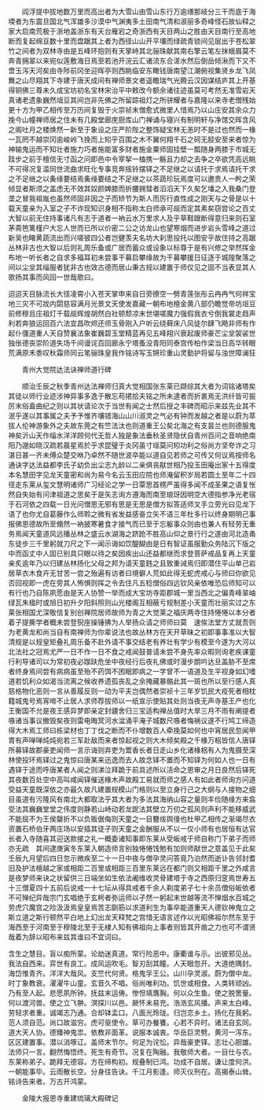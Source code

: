<!-- { "loadSidebar": true } -->
　　阎浮提中拔地数万里而高出者为大雪山由雪山东行万逾缮那岐分三干而底于海堧者为东震旦国北气浑雄多沙漠中气渊夷多土田南气清和淑丽多奇峰怪石故仙释之家大启南荒极于浙地盖浙东有天台雁宕之奇浙西有天目两山之胜由天目南行至高地断而复起绵亘数十里而盘踞其上者为西径山山开平壤而绿疏青锁间见层出于苍松翠竹之间者为双林寺由是五峰环抱则有天掌峙其北骊珠献其南右擎云笔左抹蛾眉莫不奔青拥翠以来宛似莲敷海日焉至若池开浣云汇诸流东合溠水然后倒岳倾湫而下又不啻玉泻天河矣由寺陟前冈坐迎晖亭则西眺临安东瞰钱唐南望江潮俯视集贤乡龙飞凤舞之山尽翔其下寺建于唐天成间有禅师景文者遥瞻瑞气光腾云汉因谋结庐其上开基得铜佛三尊未久成宝坊初名宝林宋治平中敕改今额余诸往迹虽莫可考然无准雪岩天真诸老遗象巍然俎豆其间岂非先佛之所留踪祖灯之所骈耀者与嘉隆以来寺老僧残始更十方为甲乙相传至万历间复毁于火崇祯末僧愈式微里人惜焉乃以山庄安其余众力挽今山幢禅师居之住未有几殿堂廊庑厨库山门禅诵与寝兴有制明轩与净馆交晖含风之阁吐月之楼焕然一新至于象设之庄严阶陛之整饰疑宝林无恙时不是过也然而一椽一瓦罔不越崇冈逾峻岭飞挽而上矧乎百围之木不翼何翔千石之砢无胫安至来者惊为神输鬼运而不知壮者施力巧者施能富多财者施金粟师固挂壁一瓢随身两膝于市城无跬步之前于檀信无寸函之问即邑中令宰挈一榼携一觞且力却之去争之卒欲凭高远眺不可得况复滥同世流曲求旺化专事竞奔摇铃摆铎之不足继之以请托于求焉请托干求之不足继之以夤缘要结焉夤缘要结之不足继之以茶蔬珍玩焉度可以邀贵人一盻之荣倾显者斯须之盖虑无不效其奴颜婢膝而折腰拥彗者滔滔天下久矣乞墦之入我桑门登垄之冒我祖胤也虽然师固非因之子而矫节为斯人而厉行直性成之刚天与之骨是以十载天童亲为入室之子不诈现知识身相不指称太白师承可觇而定其素矣窃尝论之百丈大智以前无住持事诸凡有志于道者一衲云水万里求人及乎草鞋跟断得意归来则石室茅斋笆篱槿户大忘人世而已所以价密二公之访龙山也望寒烟而进步岩头雪峰之道过新吴也睹黄蔬流出而兴嗟彼四公者岂健羡夫名坊大刹思投托以图安乎故住持之高踞丛林非古也大智以后则礼周乐备或广居而蓄众或设象以标尊于是有兴修之举然挥金布地一听长者之自求多福耳初未尝事干募启攀缘故为干募攀援日征逐于城隍聚落之间以尘坌其缁服者犹非古也效古德而居山秉古规以建置于师仅见之固不当表显其人歌扬其事而风回一世哉歌曰。

迢迢天目脉流长大径凌霄小入苍天掌申来自日旁撩空一劈青莲张彤云冉冉气何祥宝地三灾不可戕内閟慈容满月光景文天使发嘉藏一朝布地檀金黄八部仍瞻觉帝坊俎豆前修穆且庄祖灯千载觇辉煌胡然白社顿颓凉末世堪嗟魔力强假我衣兮倒我裳走趋声利若奔狼运回百六法宜昌吹烬还师玉骨刚入户听云绕藓床八风徒尔肆飞飏非师有作起仆僵道重人天自赞襄法象崔巍碧玉堂精蓝再见五峰翔兴衰起废师豪芒尘坌袈裟世独伥德丧崇阶道失场千间谩诧百回廊永宁塔蚤没青阳同泰宫传柏作梁当日高华转眼荒满原禾黍叹秋霜师同云笔骊珠皇我作铭诗写玉锵珍重山灵勤护将留与浊世障澜狂

　　青州大觉院达法诀禅师道行碑

　　顺治壬辰之秋季青州达法禅师归真大觉相国张东莱已撷综其大者为词铭诸塔矣其徒以师行业迹涉神异事多逸于散忘苟捃拾夫铭之所未逮者而折衷焉无洪纤皆可振厉末俗盍曲纪之则以其状请论次于当世有闻之士然后授之丰碑而昭示来兹先业其不泯乎遂以其事属之夫予予惟齐壤错海山山川淑灵之气必有钟而发越之者是以蔚为萃拔人伦神游象外之夫故东莞之有竺法汰也则道重王公矣北海之有支昙兰也则德服鬼神矣沂山天作缁水洋洋顾何代无哲人独是象法垂秋圣贤隐伏自青州百问之音响绝南阳乃邈如晓汉疏若晨星焉於乎求昆璧于炎冈虽寸瑶莫问矧功利之俗尚方坚夸诈之习湛日甚一齐未傅众楚交咻乃卓然不随世波卒能以道自见若师之可传又何议焉按师名通诀字达法益都李氏子幼负出尘志九龄以二亲俱丧猒世相乃投玉田庵出家十五得度本名慧田字见龙天童密和尚为易今名云玉田应院也师淹留积岁局若圆土至年二十四径走东莱从玺文慧明诸师广习经论之学一日覃思首楞严虽得多闻不成圣果之语复怅然自失始有问津祖道之思矣于是矢志询方遵海而南至琅玡因明空大德指参净光老宿于石河依之四载一日光问僧思无邪有思是无思是僧方拟答适师叉手立旁光曰见龙下语了也你尤自葛藤作么师聆之微有省发益感奋立矢不语三年杜多行以终身期明己事报佛恩德故所至翛然一衲披寒暑食才接气而已至于忘躯事众则由也兼人有轻劳无重务焉闻天童道风远播丛林之盛云水湖海之跻跄不胜高山仰之景行行之遂由河北造甬东徒步三千里躬就刀尺之下一闻示诲如饮醍醐由是日有智证虽服勤众务陆沉下版之中而函丈中人固已别具只眼以待之矣因疾出山还益都继而求登菩萨戒品复再上天童亲炙逾年乃以归建丛林扬化父母之邦为请天童韪之且致重诫焉归即潜住平山单己岩居草衣木食卉无甘苦一尝之殆遍有访者曰境僻人荒如此得无蛇虎戒心与师曰你欲见否回视即一虎在旁其人怖惧则挥之令去住凡五稔僧俗四远钦风亲依唯恐后师知可以有行也乃自陈夙愿由是天人协赞一举而成大宝坊寺距郡城一里当西北之偏青峰翠岫绿瓦朱楹时或旭日初升夕阳斜照则山光楼阁互相蔽亏规制差小天童而壮丽实过之东莱张相国尤深敬信复别创禅院居师故师为青之大觉莱之福庆两寺住持惓惓以本分者着子提撕学者概未尝登猊座操锤拂为人举扬众请之师师曰莫　速俟法堂方丈就吾则为老黄龙和尚当自有南禅师为你辈说法也故丛林方在天开草昧之初即事事准以大智清规是以规皇矩叠礼周乐备不赴外请不事交结老有养壮有学少有模至今遂为大河以北法社之冠焉尤严一日不作一日不食之戒闻鼓普请未尝不身先率众暇则询老疾课童行利导诸司以为常初夜必跏趺危坐中夜经行后夜礼佛或时漫步朗吟达旦盖胁不至席者终身焉间尝有病病虽至殆不药饵不困眠即病之一字曾不一语道及生平视身如幻嗜道若饥利众如渴当流离之候收养遗孤丧乱之余掩藏暴骼此其一斑也所以至行感人真慈格物化恶则一言从善履反则一动为平夫岂偶然者崇祯十三年岁饥民大疫死者相枕籍城鬼号焉宵啼不止居人求师荐拔师以一纸宣示使贴其处则当夜无声寺基王产也化王衡国不允是夜王感异梦即亲定封疆舍归三宝适构禅丛值时大旱三月不雨有阐提者嗾诸当事议撤毁矣夜则雷电晦冥河水湓涌平淹子城数尺嗾者悔祸议遂不行鸠工缔造得大木焉工师曰栋梁材也丁丁伐之断而不仆增数百人牵挽莫如何也中宵居民忽闻甲胄有声啴啴炖炖宛若三军赴敌而来者惊起视之则大木倾矣殿之千椽万梠皆信人唐铎所募铎故郡豪吏闻师一言示诲则弃吏为鬻香长者日走山乡化诸椽梠有人为鬼摄至深林使投环焉铎过之鬼惊曰唐某来迅逸而去人故念铎不置而不知铎为何如人也一日有遇铎于途而呼唐某者人闻之则涕泣拜跪于前具述所以活命之恩审之月日良然后铎死其夜数百处空中高叫咸闻铎催送椽木声故殿工易就而师之感人有如此者师询方问道受益天童既深依之亦最久故凡建置规模山门格则以至立身行己之大纲与人接物之细目虽道有污隆风有南北大都取法乎其大者为多法其海纳山容之量则丰俭随缘方来翕受法其巍巍堂堂之伟度则静若山峙动若龙跜法其壁立万仞之孤风则声利不能移威武不能屈不为王侯罄折不以负贩倨侮则天童之一目簪绂舆儓也杜甲乙相传之渐竭尽衣资置石桥伯牙两庄场以安插其徒子则天童之金酬服从不以一仅小师有也居恒有达官长者入寺随喜其迎送款接之礼一概委诸知事即东莱从受皈戒于师自称门下弟子而师亦无疏　其间逮庚寅冬东莱入朝造师言别独惓惓饯勉有加则师猒世之意盖见于此矣壬辰九月望后四日忽示微疾至二十一日中夜与僧孕灵问答竟乃泊然而逝讣告邻封耆旧及护法檀越之家或相距二百里或相距三百里东莱远在都门则又相距千里之外咸言是夜梦师来诀之状留供三日端坐如生依法阇维收灵骨建塔于寺之西原归窆焉世寿五十三僧夏四十五前后说戒一十七坛从得具戒者千余人剃度弟子七十余员僧俗皈依者不可殚纪异哉宗门玄唱绝于玄枵者弥运师以孑然一躬起末世越等流不惮烟水百城之劳虎穴魔宫之险汲汲焉皇皇焉苦志劘筋以求道利生为事卒能道重天人德钦神鬼立之斯立道之斯行顿然平白地上幻出龙天释梵之宫惜无语言述作以光昭佛祖尔然东至于海西至于河南至于穆陵北至于无棣人知有佛祖向上事者则皆其开凿之力也可不谓贤哉着为辞以昭布来兹其谁曰不宜词曰。

含生之慧目。盲以痴所蒙。论劫迷真道。常行险恶中。康衢谁与示。出彼邪见丛。我法自西来。弈世有良工。成风运吹毛。智刃刮其瞳。人天眼忽开。大道绝隅封。海岱惟青齐。洋洋大哉风。支竺代何贤。格鬼孚王公。山川孕灵淑。蔚为僧中龙。时丁象教衰。濯濯牛山童。玄音久不唱。俗尚唯利功。饥世或相食。人类转顽凶。乃有至人起。悲愿夙所钟。抚兹末运俦。惨怛填膺胸。何以众生鱼。使之脱罟量。何以渡河兽。使之立飞翀。溟探川以邑。厥怀未易充。浩浩玄风播。声来太白峰。劳轻求者重。诚竭志乃通。合却钵盂口。八面光玲珑。归岂恋乡土。扬化在我躬。范人须自范。尚口故滋穷。虎可驱使令。草可办餐饔。心若不异时。诸法自玄同。道大天人协。德臻神鬼祟。依教非面革。说服本诚衷。华岳巨灵劈。黄河一泻东。区区建置事。潜以消啄讧。盖师末节尔。何足为诧忪。异哉豪吏铎。志壮心胆雄。法师只一言。翻然悔悟终。死生有奇节。况复在陶融。我敬师大者。一目仕与农。东莱称弟子。跪拜无德容。方在缔构初。规叠制已鸿。功成不自居。谦让度何洪。一朝能事毕。云雨散长空。分身往告诀。千江月影逢。师灭仪刑在。高揭泰山耸。铭诗告来者。万古开鸿蒙。

　　金陵大报恩寺重建琉璃大殿碑记


